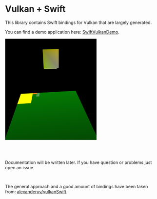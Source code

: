# Vulkan + Swift

This library contains Swift bindings for Vulkan that are largely generated.

You can find a demo application here: [SwiftVulkanDemo](https://github.com/UnGast/SwiftVulkanDemo).

<img alt="screenshot" src="https://github.com/UnGast/SwiftVulkanDemo/raw/master/Docs/Assets/screenshot.png?raw=true" width="300"/>

<br><br>

Documentation will be written later. If you have question or problems just open an issue.

<br>

The general approach and a good amount of bindings have been taken from: [alexanderuv/vulkanSwift](https://github.com/alexanderuv/vulkanSwift).

